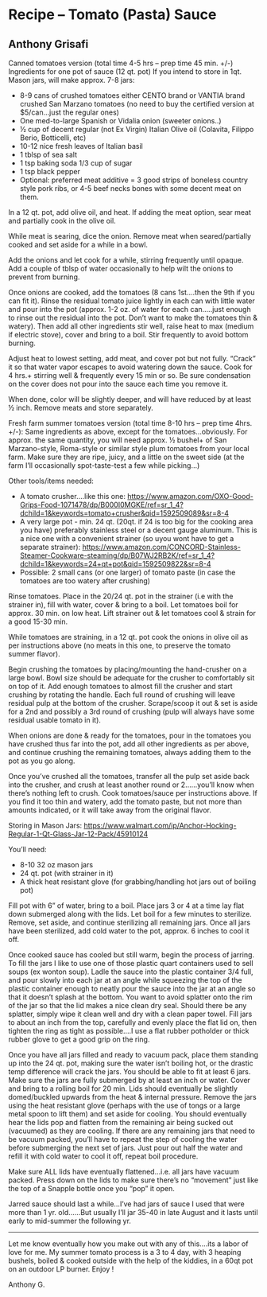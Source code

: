 # Recipe – Tomato (Pasta) Sauce

## Anthony Grisafi

Canned tomatoes version (total time 4-5 hrs – prep time 45 min. +/-)
Ingredients for one pot of sauce (12 qt. pot) If you intend to store in 1qt. Mason jars, will make approx. 7-8 jars:

- 8-9 cans of crushed tomatoes either CENTO brand or VANTIA brand crushed San Marzano tomatoes (no need to buy the certified version at \$5/can…just the regular ones)
- One med-to-large Spanish or Vidalia onion (sweeter onions..)
- ½ cup of decent regular (not Ex Virgin) Italian Olive oil (Colavita, Filippo Berio, Botticelli, etc)
- 10-12 nice fresh leaves of Italian basil
- 1 tblsp of sea salt
- 1 tsp baking soda
  1/3 cup of sugar
- 1 tsp black pepper
- Optional: preferred meat additive = 3 good strips of boneless country style pork ribs, or 4-5 beef necks bones with some decent meat on them.

In a 12 qt. pot, add olive oil, and heat. If adding the meat option, sear meat and partially cook in the olive oil.

While meat is searing, dice the onion. Remove meat when seared/partially cooked and set aside for a while in a bowl.

Add the onions and let cook for a while, stirring frequently until opaque. Add a couple of tblsp of water occasionally to help wilt the onions to prevent from burning.

Once onions are cooked, add the tomatoes (8 cans 1st….then the 9th if you can fit it). Rinse the residual tomato juice lightly in each can with little water and pour into the pot (approx. 1-2 oz. of water for each can…..just enough to rinse out the residual into the pot. Don’t want to make the tomatoes thin & watery). Then add all other ingredients stir well, raise heat to max (medium if electric stove), cover and bring to a boil. Stir frequently to avoid bottom burning.

Adjust heat to lowest setting, add meat, and cover pot but not fully. “Crack” it so that water vapor escapes to avoid watering down the sauce. Cook for 4 hrs.+ stirring well & frequently every 15 min or so. Be sure condensation on the cover does not pour into the sauce each time you remove it.

When done, color will be slightly deeper, and will have reduced by at least ½ inch. Remove meats and store separately.

Fresh farm summer tomatoes version (total time 8-10 hrs – prep time 4hrs. +/-):
Same ingredients as above, except for the tomatoes…obviously. For approx. the same quantity, you will need approx. ½ bushel+ of San Marzano-style, Roma-style or similar style plum tomatoes from your local farm. Make sure they are ripe, juicy, and a little on the sweet side (at the farm I’ll occasionally spot-taste-test a few while picking…)

Other tools/items needed:

- A tomato crusher….like this one: https://www.amazon.com/OXO-Good-Grips-Food-1071478/dp/B000I0MGKE/ref=sr_1_4?dchild=1&keywords=tomato+crusher&qid=1592509089&sr=8-4
- A very large pot - min. 24 qt. (20qt. if 24 is too big for the cooking area you have) preferably stainless steel or a decent gauge aluminum. This is a nice one with a convenient strainer (so uyou wont have to get a separate strainer): https://www.amazon.com/CONCORD-Stainless-Steamer-Cookware-steaming/dp/B07WJ2RB2K/ref=sr_1_4?dchild=1&keywords=24+qt+pot&qid=1592509822&sr=8-4
- Possible: 2 small cans (or one larger) of tomato paste (in case the tomatoes are too watery after crushing)

Rinse tomatoes. Place in the 20/24 qt. pot in the strainer (i.e with the strainer in), fill with water, cover & bring to a boil. Let tomatoes boil for approx. 30 min. on low heat. Lift strainer out & let tomatoes cool & strain for a good 15-30 min.

While tomatoes are straining, in a 12 qt. pot cook the onions in olive oil as per instructions above (no meats in this one, to preserve the tomato summer flavor).

Begin crushing the tomatoes by placing/mounting the hand-crusher on a large bowl. Bowl size should be adequate for the crusher to comfortably sit on top of it. Add enough tomatoes to almost fill the crusher and start crushing by rotating the handle. Each full round of crushing will leave residual pulp at the bottom of the crusher. Scrape/scoop it out & set is aside for a 2nd and possibly a 3rd round
of crushing (pulp will always have some residual usable tomato in it).

When onions are done & ready for the tomatoes, pour in the tomatoes you have crushed thus far into the pot, add all other ingredients as per above, and continue crushing the remaining tomatoes, always adding them to the pot as you go along.

Once you’ve crushed all the tomatoes, transfer all the pulp set aside back into the crusher, and crush at least another round or 2…...you’ll know when there’s nothing left to crush. Cook tomatoes/sauce per instructions above. If you find it too thin and watery, add the tomato paste, but not more than amounts indicated, or it will take away from the original flavor.

Storing in Mason Jars: https://www.walmart.com/ip/Anchor-Hocking-Regular-1-Qt-Glass-Jar-12-Pack/45910124

You’ll need:

- 8-10 32 oz mason jars
- 24 qt. pot (with strainer in it)
- A thick heat resistant glove (for grabbing/handling hot jars out of boiling pot)

Fill pot with 6” of water, bring to a boil. Place jars 3 or 4 at a time lay flat down submerged along with the lids. Let boil for a few minutes to sterilize. Remove, set aside, and continue sterilizing all remaining jars. Once all jars have been sterilized, add cold water to the pot, approx. 6 inches to cool it off.

Once cooked sauce has cooled but still warm, begin the process of jarring. To fill the jars I like to use one of those plastic quart containers used to sell soups (ex wonton soup). Ladle the sauce into the plastic container 3/4 full, and pour slowly into each jar at an angle while squeezing the top of the plastic container enough to neatly pour the sauce into the jar at an angle so that it doesn’t splash at the bottom. You want to avoid splatter onto the rim of the jar so that the lid makes a nice clean dry seal. Should there be any splatter, simply wipe it clean well and dry with a clean paper towel. Fill jars to about an inch from the top, carefully and evenly place the flat lid on, then tighten the ring as tight as possible….I use a flat rubber potholder or thick rubber glove to get a good grip on the ring.

Once you have all jars filled and ready to vacuum pack, place them standing up into the 24 qt. pot, making sure the water isn’t boiling hot, or the drastic temp difference will crack the jars. You should be able to fit at least 6 jars. Make sure the jars are fully submerged by at least an inch or water. Cover and bring to a rolling boil for 20 min.
Lids should eventually be slightly domed/buckled upwards from the heat & internal pressure. Remove the jars using the heat resistant glove (perhaps with the use of tongs or a large metal spoon to lift them) and set aside for cooling. You should eventually hear the lids pop and flatten from the remaining air being sucked out (vacuumed) as they are cooling. If there are any remaining jars that need to be vacuum packed, you’ll have to repeat the step of cooling the water before submerging the next set of jars. Just pour out half the water and refill it with cold water to cool it off, repeat boil procedure.

Make sure ALL lids have eventually flattened…i.e. all jars have vacuum packed. Press down on the lids to make sure there’s no “movement” just like the top of a Snapple bottle once you “pop” it open.

Jarred sauce should last a while…I’ve had jars of sauce I used that were more than 1 yr. old……But usually I’ll jar 35-40 in late August and it lasts until early to mid-summer the following yr.

---

Let me know eventually how you make out with any of this….its a labor of love for me. My summer tomato process is a 3 to 4 day, with 3 heaping bushels, boiled & cooked outside with the help of the kiddies, in a 60qt pot on an outdoor LP burner. Enjoy !

Anthony G.
